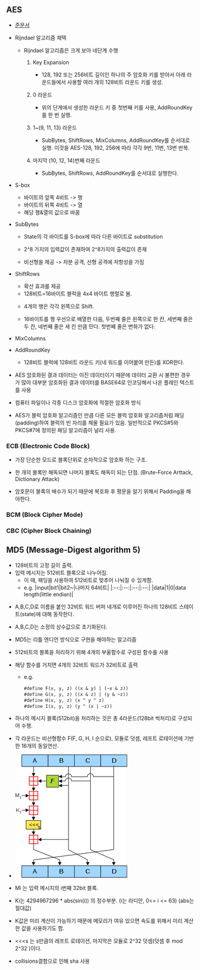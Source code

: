 ## AES

- [준문서](https://csrc.nist.gov/files/pubs/fips/197/final/docs/fips-197.pdf)

* Rijndael 알고리즘 채택

  - Rijndael 알고리즘은 크게 보아 네단계 수행

    1. Key Expansion

       - 128, 192 또는 256비트 길이인 하나의 주 암호화 키를 받아서 아래 라운드들에서 사용할 여러 개의 128비트 라운드 키를 생성.

    2. 0 라운드

       - 위의 단계에서 생성한 라운드 키 중 첫번째 키를 사용, AddRoundKey를 한 번 실행.

    3. 1~(9, 11, 13) 라운드

       - SubBytes, ShiftRows, MixColumns, AddRoundKey를 순서대로 실행. 이것을 AES-128, 192, 256에 따라 각각 9번, 11번, 13번 반복.

    4. 마지막 (10, 12, 14)번째 라운드

       - SubBytes, ShiftRows, AddRoundKey를 순서대로 실행한다.

* S-box

  - 바이트의 앞쪽 4비트 -> 행
  - 바이트의 뒤쪽 4비트 -> 열
  - 해당 행&열의 값으로 바꿈

* SubBytes

  - State의 각 바이트를 S-box에 따라 다른 바이트로 substitution

  * 2^8 가지의 입력값이 존재하여 2^8가지의 출력값이 존재

  * 비선형을 제공 -> 차분 공격, 선형 공격에 저항성을 가짐

* ShiftRows

  - 확산 효과를 제공

  * 128비트=16바이트 블럭을 4x4 바이트 행렬로 봄.

  - 4개의 행은 각각 왼쪽으로 Shift.

  - 16바이트를 행 우선으로 배열한 다음, 두번째 줄은 왼쪽으로 한 칸, 세번째 줄은 두 칸, 네번째 줄은 세 칸 만큼 민다. 첫번째 줄은 변화가 없다.

* MixColumns

* AddRoundKey

  - 128비트 블럭에 128비트 라운드 키(네 워드를 이어붙여 만든)를 XOR한다.

* AES 암호화된 결과 데이터는 이진 데이터이기 때문에 데이터 교환 시 불편한 경우가 많아 대부분 암호화된 결과 데이터를 BASE64로 인코딩해서 나온 플레인 텍스트를 사용

* 컴퓨터 파일이나 각종 디스크 암호화에 적절한 암호화 방식

* AES가 블럭 암호화 알고리즘인 만큼 다른 모든 블럭 암호화 알고리즘처럼 패딩(padding)하여 블럭의 빈 자리를 채울 필요가 있음. 일반적으로 PKCS#5와 PKCS#7에 정의된 패딩 알고리즘이 널리 사용.

### ECB (Electronic Code Block)

- 가장 단순한 모드로 블록단위로 순차적으로 암호화 하는 구조.

* 한 개의 블록만 해독되면 나머지 블록도 해독이 되는 단점. (Brute-Force Arttack, Dictionary Attack)

* 암호문이 블록의 배수가 되기 때문에 복호화 후 평문을 알기 위해서 Padding을 해야한다.

### BCM (Block Cipher Mode)

### CBC (Cipher Block Chaining)

## MD5 (Message-Digest algorithm 5)

- 128비트의 고정 길이 출력.
- 입력 메시지는 512비트 블록으로 나누어짐.
  - 이 때, 패딩을 사용하여 512비트로 맞추어 나눠질 수 있게함.
  - e.g.
    |input|bit1|bit2~|나머지 64비트|
    |:--:|:--:|:--:|:--:|
    |data|1|0|data length(little endian)|

* A,B,C,D로 이름을 붙인 32비트 워드 버퍼 네개로 이루어진 하나의 128비트 스테이트(state)에 대해 동작한다.
* A,B,C,D는 소정의 상수값으로 초기화된다.
* MD5는 리틀 엔디언 방식으로 구현을 해야하는 알고리즘
* 512비트의 블록을 처리하기 위해 4개의 부울함수로 구성된 함수를 사용
* 해당 함수를 거치면 4개의 32비트 워드가 32비트로 출력
  - e.g.
    ```
    #define F(x, y, z) ((x & y) | (~x & z))
    #define G(x, y, z) ((x & z) | (y & ~z))
    #define H(x, y, z) (x ^ y ^ z)
    #define I(x, y, z) (y ^ (x | ~z))
    ```
* 하나의 메시지 블록(512bit)을 처리하는 것은 총 4라운드(128bit 씩처리)로 구성되어 수행.

* 각 라운드는 비선형함수 F(F, G, H, I 순으로), 모듈로 덧셈, 레프트 로테이션에 기반한 16개의 동일연산.

* ![img](./MD5_algorithm.png)

* Mi 는 입력 메시지의 i번째 32bit 블록.

* Ki는 4294967296 \* abs(sin(i)) 의 정수부분. (i는 라디안, 0<= i <= 63) (abs는 절대값)

* K값은 미리 계산이 가능하기 때문에 메모리가 여유 있으면 속도를 위해서 미리 계산한 값을 사용하기도 함.

* <<<s 는 s만큼의 레프트 로테이션, 마지막은 모듈로 2^32 덧셈(덧셈 후 mod 2^32 )이다.

* collisions결함으로 인해 sha 사용
